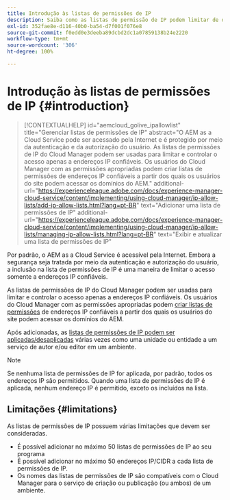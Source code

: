 ```yaml
---
title: Introdução às listas de permissões de IP
description: Saiba como as listas de permissão de IP podem limitar de quais endereços os usuários podem acessar domínios no AEM as a Cloud Service.
exl-id: 352fae8e-d116-40b0-ba54-d7f001f076e8
source-git-commit: f0edd0e3deeba89dcbd2dc1a07859138b24e2220
workflow-type: tm+mt
source-wordcount: '306'
ht-degree: 100%

---
```



# Introdução às listas de permissões de IP {#introduction}

>[!CONTEXTUALHELP]
>id="aemcloud_golive_ipallowlist"
>title="Gerenciar listas de permissões de IP"
>abstract="O AEM as a Cloud Service pode ser acessado pela Internet e é protegido por meio da autenticação e da autorização do usuário. As listas de permissões de IP do Cloud Manager podem ser usadas para limitar e controlar o acesso apenas a endereços IP confiáveis. Os usuários do Cloud Manager com as permissões apropriadas podem criar listas de permissões de endereços IP confiáveis a partir dos quais os usuários do site podem acessar os domínios do AEM."
>additional-url="https://experienceleague.adobe.com/docs/experience-manager-cloud-service/content/implementing/using-cloud-manager/ip-allow-lists/add-ip-allow-lists.html?lang=pt-BR" text="Adicionar uma lista de permissões de IP"
>additional-url="https://experienceleague.adobe.com/docs/experience-manager-cloud-service/content/implementing/using-cloud-manager/ip-allow-lists/managing-ip-allow-lists.html?lang=pt-BR" text="Exibir e atualizar uma lista de permissões de IP"

Por padrão, o AEM as a Cloud Service é acessível pela Internet. Embora a segurança seja tratada por meio da autenticação e autorização do usuário, a inclusão na lista de permissões de IP é uma maneira de limitar o acesso somente a endereços IP confiáveis.

As listas de permissões de IP do Cloud Manager podem ser usadas para limitar e controlar o acesso apenas a endereços IP confiáveis. Os usuários do Cloud Manager com as permissões apropriadas podem [criar listas de permissões](/help/implementing/cloud-manager/ip-allow-lists/add-ip-allow-lists.md) de endereços IP confiáveis a partir dos quais os usuários do site podem acessar os domínios do AEM.

Após adicionadas, as [listas de permissões de IP podem ser aplicadas/desaplicadas](/help/implementing/cloud-manager/ip-allow-lists/apply-allow-list.md) várias vezes como uma unidade ou entidade a um serviço de autor e/ou editor em um ambiente.

>[!NOTE]
>
>Se nenhuma lista de permissões de IP for aplicada, por padrão, todos os endereços IP são permitidos. Quando uma lista de permissões de IP é aplicada, nenhum endereço IP é permitido, exceto os incluídos na lista.

## Limitações {#limitations}

As listas de permissões de IP possuem várias limitações que devem ser consideradas.

* É possível adicionar no máximo 50 listas de permissões de IP ao seu programa
* É possível adicionar no máximo 50 endereços IP/CIDR a cada lista de permissões de IP.
* Os nomes das listas de permissões de IP são compatíveis com o Cloud Manager para o serviço de criação ou publicação (ou ambos) de um ambiente.
